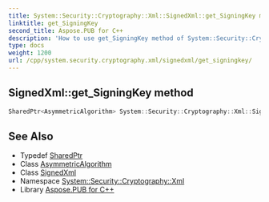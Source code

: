 ```yaml
---
title: System::Security::Cryptography::Xml::SignedXml::get_SigningKey method
linktitle: get_SigningKey
second_title: Aspose.PUB for C++
description: 'How to use get_SigningKey method of System::Security::Cryptography::Xml::SignedXml class in C++.'
type: docs
weight: 1200
url: /cpp/system.security.cryptography.xml/signedxml/get_signingkey/
---
```

## SignedXml::get_SigningKey method




```cpp
SharedPtr<AsymmetricAlgorithm> System::Security::Cryptography::Xml::SignedXml::get_SigningKey()
```

## See Also

* Typedef [SharedPtr](../../../system/sharedptr/)
* Class [AsymmetricAlgorithm](../../../system.security.cryptography/asymmetricalgorithm/)
* Class [SignedXml](../)
* Namespace [System::Security::Cryptography::Xml](../../)
* Library [Aspose.PUB for C++](../../../)
